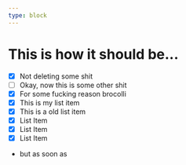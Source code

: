 ```yaml
---
type: block
---
```

# This is how it should be...

- [x] Not deleting some shit
- [ ] Okay, now this is some other shit
- [x] For some fucking reason brocolli
- [x] This is my list item
- [x] This is a old list item
- [x] List Item
- [x] List Item
- [x] List Item
- but as soon as 
